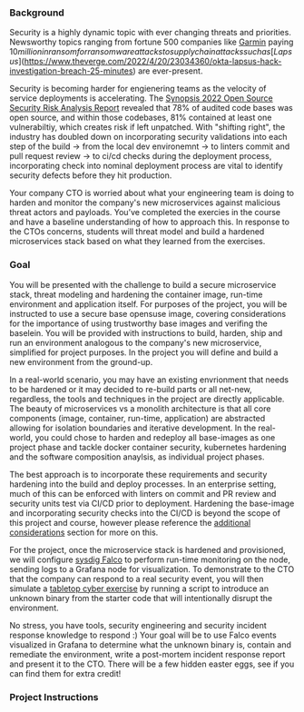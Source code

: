 ### Background
Security is a highly dynamic topic with ever changing threats and priorities. Newsworthy topics ranging from fortune 500 companies like [Garmin](https://www.wired.com/story/garmin-ransomware-hack-warning) paying $10 million in ransom for ransomware attacks to supply chain attacks such as [Lapsus$](https://www.theverge.com/2022/4/20/23034360/okta-lapsus-hack-investigation-breach-25-minutes) are ever-present. 

Security is becoming harder for engienering teams as the velocity of service deployments is accelerating. The [Synopsis 2022 Open Source Security Risk Analysis Report](https://www.synopsys.com/content/dam/synopsys/sig-assets/reports/rep-ossra-2022.pdf) revealed that 78% of audited code bases was open source, and within those codebases, 81% contained at least one vulnerabiltiy, which creates risk if left unpatched. With "shifting right", the industry has doubled down on incorporating security validations into each step of the build -> from the local dev environemnt -> to linters commit and pull request review -> to ci/cd checks during the deployment process, incorporating check into nominal deployment process are vital to identify security defects before they hit production.

Your company CTO is worried about what your engineering team is doing to harden and monitor the company's new microservices against malicious threat actors and payloads. You’ve completed the exercies in the course and have a baseline understanding of how to approach this. In response to the CTOs concerns, students will threat model and build a hardened  microservices stack based on what they learned from the exercises.

### Goal 
You will be presented with the challenge to build a secure microservice stack, threat modeling and hardening the container image, run-time environment and application itself. For purposes of the project, you will be instructed to use a secure base opensuse image, covering considerations for the importance of using trustworthy base images and verifing the baselein. You will be provided with instructions to build, harden, ship and run an environment analogous to the company's new microservice, simplified for project purposes. In the project you will define and build a new environment from the ground-up. 

In a real-world scenario, you may have an existing envrionment that needs to be hardened or it may decided to re-build parts or all net-new, regardless, the tools and techniques in the project are directly applicable. The beauty of microservices vs a monolith architecture is that all core components (image, container, run-time, application) are abstracted allowing for isolation boundaries and iterative development. In the real-world, you could chose to harden and redeploy all base-images as one project phase and tackle docker container security, kubernetes hardening and the software composition anaylsis, as individual project phases. 

The best approach is to incorporate these requirements and security hardening into the build and deploy processes. In an enterprise setting, much of this can be enforced with linters on commit and PR review and security units test via CI/CD prior to deployment. Hardening the base-image and incorporating security checks into the CI/CD is beyond the scope of this project and course, however please reference the [additional considerations](https://github.com/udacity/nd064-c3-Microservices-Security-project-starter/tree/master/starter#additional-considerations) section for more on this. 

For the project, once the microservice stack is hardened and provisioned, we will configure [sysdig Falco](https://github.com/falcosecurity/falco) to perform run-time monitoring on the node, sending logs to a Grafana node for visualization. To demonstrate to the CTO that the company can respond to a real security event, you will then simulate a [tabletop cyber exercise](https://www.tripwire.com/state-of-security/security-data-protection/everything-you-need-to-know-about-cyber-crisis-tabletop-exercises/) by running a script to introduce an unknown binary from the starter code that will intentionally disrupt the environment.  

No stress, you have tools, security engineering and security incident response knowledge to respond :) Your goal will be to use Falco events visualized in Grafana to determine what the unknown binary is, contain and remediate the environment, write a post-mortem incident response report and present it to the CTO. There will be a few hidden easter eggs, see if you can find them for extra credit! 

### Project Instructions
